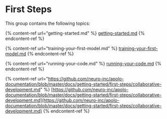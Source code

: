 # First Steps

This group contains the following topics:

{% content-ref url="getting-started.md" %}
[getting-started.md](getting-started.md)
{% endcontent-ref %}

{% content-ref url="training-your-first-model.md" %}
[training-your-first-model.md](training-your-first-model.md)
{% endcontent-ref %}

{% content-ref url="running-your-code.md" %}
[running-your-code.md](running-your-code.md)
{% endcontent-ref %}

{% content-ref url="https://github.com/neuro-inc/apolo-documentation/blob/master/docs/getting-started/first-steps/collaborative-development.md" %}
[https://github.com/neuro-inc/apolo-documentation/blob/master/docs/getting-started/first-steps/collaborative-development.md](https://github.com/neuro-inc/apolo-documentation/blob/master/docs/getting-started/first-steps/collaborative-development.md)
{% endcontent-ref %}
